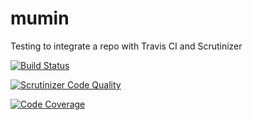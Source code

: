 mumin
=====

Testing to integrate a repo with Travis CI and Scrutinizer

[![Build Status](https://travis-ci.org/dlid/mumin.svg?branch=master)](https://travis-ci.org/dlid/mumin)

[![Scrutinizer Code Quality](https://scrutinizer-ci.com/g/dlid/mumin/badges/quality-score.png?b=master)](https://scrutinizer-ci.com/g/dlid/mumin/?branch=master)

[![Code Coverage](https://scrutinizer-ci.com/g/dlid/mumin/badges/coverage.png?b=master)](https://scrutinizer-ci.com/g/dlid/mumin/?branch=master)

